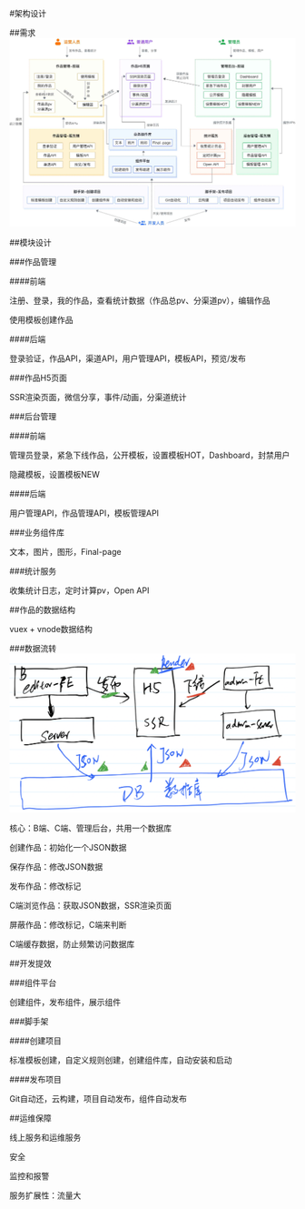 #架构设计

##需求
![](../../images/1830/demand.png)

##模块设计

###作品管理

####前端

注册、登录，我的作品，查看统计数据（作品总pv、分渠道pv），编辑作品

使用模板创建作品

####后端

登录验证，作品API，渠道API，用户管理API，模板API，预览/发布

###作品H5页面

SSR渲染页面，微信分享，事件/动画，分渠道统计

###后台管理

####前端

管理员登录，紧急下线作品，公开模板，设置模板HOT，Dashboard，封禁用户

隐藏模板，设置模板NEW

####后端

用户管理API，作品管理API，模板管理API

###业务组件库

文本，图片，图形，Final-page

###统计服务

收集统计日志，定时计算pv，Open API

##作品的数据结构

vuex + vnode数据结构

###数据流转
![](../../images/1830/dataFlow.png)

核心：B端、C端、管理后台，共用一个数据库

创建作品：初始化一个JSON数据

保存作品：修改JSON数据

发布作品：修改标记

C端浏览作品：获取JSON数据，SSR渲染页面

屏蔽作品：修改标记，C端来判断

C端缓存数据，防止频繁访问数据库

##开发提效

###组件平台

创建组件，发布组件，展示组件

###脚手架

####创建项目

标准模板创建，自定义规则创建，创建组件库，自动安装和启动

####发布项目

Git自动还，云构建，项目自动发布，组件自动发布

##运维保障

线上服务和运维服务

安全

监控和报警

服务扩展性：流量大
